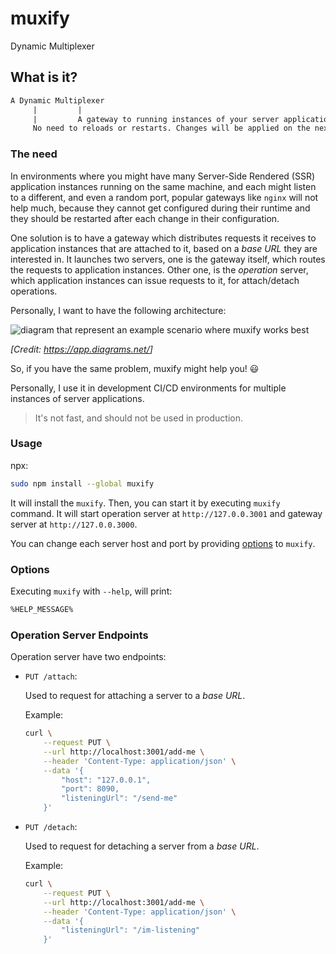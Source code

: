 # muxify

Dynamic Multiplexer

## What is it?

```txt
A Dynamic Multiplexer
     |         |
     |         A gateway to running instances of your server applications
     No need to reloads or restarts. Changes will be applied on the next request
```

### The need

In environments where you might have many Server-Side Rendered (SSR) application instances running on the same machine, and each might listen to a different, and even a random port, popular gateways like `nginx` will not help much, because they cannot get configured during their runtime and they should be restarted after each change in their configuration.

One solution is to have a gateway which distributes requests it receives to application instances that are attached to it, based on a _base URL_ they are interested in. It launches two servers, one is the gateway itself, which routes the requests to application instances. Other one, is the _operation_ server, which application instances can issue requests to it, for attach/detach operations.

Personally, I want to have the following architecture:

![diagram that represent an example scenario where muxify works best](./diagram.png)

*[Credit: <https://app.diagrams.net/>]*

So, if you have the same problem, muxify might help you! 😃

Personally, I use it in development CI/CD environments for multiple instances of server applications.

> It's not fast, and should not be used in production.

### Usage

npx:

  ```sh
  sudo npm install --global muxify
  ```

It will install the `muxify`. Then, you can start it by executing `muxify` command. It will start operation server at `http://127.0.0.3001` and gateway server at `http://127.0.0.3000`.

You can change each server host and port by providing [options](#options) to `muxify`.

### Options

Executing `muxify` with `--help`, will print:

```txt
%HELP_MESSAGE%
```

### Operation Server Endpoints

Operation server have two endpoints:

- `PUT /attach`:

  Used to request for attaching a server to a _base URL_.

  Example:

  ```sh
  curl \
      --request PUT \
      --url http://localhost:3001/add-me \
      --header 'Content-Type: application/json' \
      --data '{
          "host": "127.0.0.1",
          "port": 8090,
          "listeningUrl": "/send-me"
      }'
  ```

- `PUT /detach`:

  Used to request for detaching a server from a _base URL_.

  Example:

  ```sh
  curl \
      --request PUT \
      --url http://localhost:3001/add-me \
      --header 'Content-Type: application/json' \
      --data '{
          "listeningUrl": "/im-listening"
      }'
  ```
